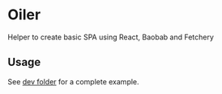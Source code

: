# Oiler

Helper to create basic SPA using React, Baobab and Fetchery

## Usage

See [dev folder](./dev) for a complete example.
